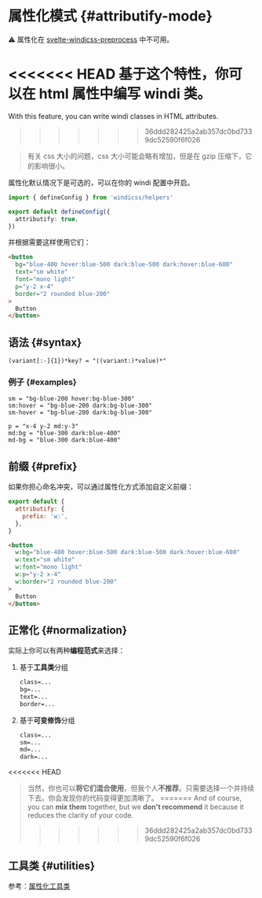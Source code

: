 
# 属性化模式 {#attributify-mode}

:warning: 属性化在 [svelte-windicss-preprocess](https://github.com/windicss/svelte-windicss-preprocess) 中不可用。

<<<<<<< HEAD
基于这个特性，你可以在 html 属性中编写 windi 类。
=======
With this feature, you can write windi classes in HTML attributes.
>>>>>>> 36ddd282425a2ab357dc0bd7339dc52590f6f026

> 有关 css 大小的问题，css 大小可能会略有增加，但是在 gzip 压缩下，它的影响很小。

属性化默认情况下是可选的，可以在你的 windi 配置中开启。

```ts windi.config.ts
import { defineConfig } from 'windicss/helpers'

export default defineConfig({
  attributify: true,
})
```

并根据需要这样使用它们：

```html
<button
  bg="blue-400 hover:blue-500 dark:blue-500 dark:hover:blue-600"
  text="sm white"
  font="mono light"
  p="y-2 x-4"
  border="2 rounded blue-200"
>
  Button
</button>
```

## 语法 {#syntax}

```
(variant[:-]{1})*key? = "((variant:)*value)*"
```

### 例子 {#examples}

```
sm = "bg-blue-200 hover:bg-blue-300"
sm:hover = "bg-blue-200 dark:bg-blue-300"
sm-hover = "bg-blue-200 dark:bg-blue-300"

p = "x-4 y-2 md:y-3"
md:bg = "blue-300 dark:blue-400"
md-bg = "blue-300 dark:blue-400"
```

## 前缀 {#prefix}

如果你担心命名冲突，可以通过属性化方式添加自定义前缀：

```js windi.config.js
export default {
  attributify: {
    prefix: 'w:',
  },
}
```

```html
<button
  w:bg="blue-400 hover:blue-500 dark:blue-500 dark:hover:blue-600"
  w:text="sm white"
  w:font="mono light"
  w:p="y-2 x-4"
  w:border="2 rounded blue-200"
>
  Button
</button>
```

## 正常化 {#normalization}

实际上你可以有两种**编程范式**来选择：

1. 基于**工具类**分组

   ```html
   class=...
   bg=...
   text=...
   border=...
   ```

2. 基于**可变修饰**分组

   ```html
   class=...
   sm=...
   md=...
   dark=...
   ```

<<<<<<< HEAD
> 当然，你也可以**将它们混合使用**，但我个人**不推荐**。只需要选择一个并持续下去。你会发现你的代码变得更加清晰了。
=======
> And of course, you can **mix them** together, but we **don't recommend** it because it reduces the clarity of your code.
>>>>>>> 36ddd282425a2ab357dc0bd7339dc52590f6f026

## 工具类 {#utilities}

参考：[属性化工具类](/posts/attributify.html#utilities)

